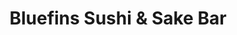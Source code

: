 ---
layout: place
title: "Bluefins Sushi & Sake Bar"
permalink: /massachusetts/chatham/bluefins-sushi-sake-bar.html
stateAbbr: MA
stateName: Massachusetts
cityName: Chatham
seo:
  name: "Bluefins Sushi & Sake Bar"
  type: Restaurant
  links: http://bluefinschatham.com/
description: "Creative Japanese seafood plus Thai & Korean dishes presented in sophisticated surrounds. Bluefins Sushi & Sake Bar serves delicious sushi in Chatham, Massachusetts. Try fresh Japanese dishes for a great dining experience. Available for takeout, and dinner."
place_id: ChIJUUkeop8U-4kRb2AiO7P0aqU
photos:
  - name: >-
      places/ChIJUUkeop8U-4kRb2AiO7P0aqU/photos/AeeoHcJRgDEyeL3BYzW0KzAd2Ypa_Vc2m2twncqHJK6cMkwqfT9NkH5Gp6S7h8vYCp-3my-4oIUYtpyR0QOx8fZfi8m8uaDxPkgoQhz1WSxGy1xRqyb5NWsuSFjNdye3rhnItcY3cQFoKcDMO1Q9B-7X9VBLn_uY76hTNIpe1g1ZLwvEYGOXTiq84TfVkcWFzeay-ddyZ8Nlx-Eekfk6ojBrPNltXs7Vq6hxgHzJHTzXzOWqd-wuIA5H79ed4kOhhZVTb9rNAnAYkhqHvVxZG-Bj85PYTHkSHIzxWOhkfW3WpOmqxA
    widthPx: 2048
    heightPx: 1363
    authorAttributions:
      - displayName: Bluefins Sushi & Sake Bar
        uri: https://maps.google.com/maps/contrib/113815708155411862089
        photoUri: >-
          https://lh3.googleusercontent.com/a-/ALV-UjU5UexWN_LRl4HHx4579Dla6ahk-5OSdl9JvBt3c7W4X6YRR7o=s100-p-k-no-mo
    flagContentUri: >-
      https://www.google.com/local/imagery/report/?cb_client=maps_api_places.places_api&image_key=!1e10!2sAF1QipORTGZRtkYIR6BP3wAYq9hQGwNUQUsxXc_pXcIC&hl=en-US
    googleMapsUri: >-
      https://www.google.com/maps/place//data=!3m4!1e2!3m2!1sAF1QipORTGZRtkYIR6BP3wAYq9hQGwNUQUsxXc_pXcIC!2e10!4m2!3m1!1s0x89fb149fa21e4951:0xa56af4b33b22606f
  - name: >-
      places/ChIJUUkeop8U-4kRb2AiO7P0aqU/photos/AeeoHcK4chPiU0n1XeKjyfZaolzXqAfY2D-TzWTDkeYIQDobX3KoOQn5HzPJqbF8OkTjNQxwzw6Zux5n44C3uJTnCxE0uFyLvluwYezMtv-pbprFkBv-F16ETnffb9H-jmb-e0Jf7C3kePLAzinFv2nXEEHKmDgnNEzoIBjMLMSlJlYsp134QYuONCCucweny_wG3iXuudlT8CDcLYfnJ3eoKTdNW9xIFwloyw0HhVxuZs7DQwcgzF_zSMJmoj02jp4AmzYEWatSOgzDIU4df2yrxkskmJjSyyGmstY83A4pnLDqhw
    widthPx: 2048
    heightPx: 1170
    authorAttributions:
      - displayName: Bluefins Sushi & Sake Bar
        uri: https://maps.google.com/maps/contrib/113815708155411862089
        photoUri: >-
          https://lh3.googleusercontent.com/a-/ALV-UjU5UexWN_LRl4HHx4579Dla6ahk-5OSdl9JvBt3c7W4X6YRR7o=s100-p-k-no-mo
    flagContentUri: >-
      https://www.google.com/local/imagery/report/?cb_client=maps_api_places.places_api&image_key=!1e10!2sAF1QipMcBQH_-GQUBUlS8ddjz66IXWl-k9ybpeELZ9Ty&hl=en-US
    googleMapsUri: >-
      https://www.google.com/maps/place//data=!3m4!1e2!3m2!1sAF1QipMcBQH_-GQUBUlS8ddjz66IXWl-k9ybpeELZ9Ty!2e10!4m2!3m1!1s0x89fb149fa21e4951:0xa56af4b33b22606f
  - name: >-
      places/ChIJUUkeop8U-4kRb2AiO7P0aqU/photos/AeeoHcLCtEq_apavXFmzLQX5X9Sa8ZGrEr-7ohtlQfNEWv8N_piWyEFbPe-bZqPfSH2eEypPsmKh3AVd7YF7pXtzzbadp1BMFyIBfbrM79IXyp2UNUBFOM50aeLrul9jIIWe41jckDg16uj9HAtGeZO4hEdmuTibcFNhH_nkIh4tNOrBfe26pJ62HjzVRsdUPfCL-mfPsQlvqfZvS6xmjfp9fCdaS55OD0F-UCMktUR8tZ8oB1N5WuowGbUkgW4Wu8BYGoxdJatLTUV0JAT5rzFHHuL3W-WD1m_Juww4ObGUalp0oJQS9JhVZfH23hulNAxYgzHcyKlpcQ-Rly1VZ179WhwdQLJd-Ww6SoaGk6IRJfIfm8r8-HRCTurlp6us1WzMakeKgzCC7_IyoGKB0sT810iDrPrQZYqFiosgNKZI85w
    widthPx: 4000
    heightPx: 3000
    authorAttributions:
      - displayName: Luis Montalvo (Airhunter47)
        uri: https://maps.google.com/maps/contrib/104475865809397133361
        photoUri: >-
          https://lh3.googleusercontent.com/a-/ALV-UjXeA52ucM5yf_G2Cu4EuVvDMc7ggb73dAmqHIZGUQhGX-w6jLKO=s100-p-k-no-mo
    flagContentUri: >-
      https://www.google.com/local/imagery/report/?cb_client=maps_api_places.places_api&image_key=!1e10!2sCIHM0ogKEICAgICrwdDGQg&hl=en-US
    googleMapsUri: >-
      https://www.google.com/maps/place//data=!3m4!1e2!3m2!1sCIHM0ogKEICAgICrwdDGQg!2e10!4m2!3m1!1s0x89fb149fa21e4951:0xa56af4b33b22606f
  - name: >-
      places/ChIJUUkeop8U-4kRb2AiO7P0aqU/photos/AeeoHcKAxj1TNoXXRm2cUwbnLj5rgyg6o1yn1Ht1-zfiaDOhWX_gKHzIqVnwafwPck8bdWkJrgCwd6b-Y5nwx5-U2hInOUQLBPoGZf4sIanymS63ip4VicT_0Cbcmg-6jlYSkwEU8T7K8X8R0qZL6UpnwaA5Z5ZsD9TBefbf7O3jn8xTv3YLR6kvKuThBT9itxOWqwwlfcFgMNXiIZa-iy_F_d-XbtWTcNgrXscgx5ok-pIpDUvSH62skRfELIXZ39S2ttMWCxM20GXkCIc7PoQ-E1i468Gg0ptT_MmVitj8lmo6l75k2AGRG3cGgiDoTdFuJ4Kejw21ArKE-Q5fvB8Dsb_qzbi7BzHkXG8KCNYqRSHcUirTY0BL6XffG-tRUxWs_t1l2qGDzAwsMPf_CjL6K59rGjLJP3Sk9L2V59tYdHE
    widthPx: 3600
    heightPx: 4800
    authorAttributions:
      - displayName: Rebecca Polsky
        uri: https://maps.google.com/maps/contrib/105703929905338428003
        photoUri: >-
          https://lh3.googleusercontent.com/a-/ALV-UjX6Z0oBjSlhyOyOS0__ftpI21aIHsmA7GuT63UkJVixo02QZrsIqQ=s100-p-k-no-mo
    flagContentUri: >-
      https://www.google.com/local/imagery/report/?cb_client=maps_api_places.places_api&image_key=!1e10!2sCIHM0ogKEICAgIDX0OSyEA&hl=en-US
    googleMapsUri: >-
      https://www.google.com/maps/place//data=!3m4!1e2!3m2!1sCIHM0ogKEICAgIDX0OSyEA!2e10!4m2!3m1!1s0x89fb149fa21e4951:0xa56af4b33b22606f
  - name: >-
      places/ChIJUUkeop8U-4kRb2AiO7P0aqU/photos/AeeoHcLPyOquhlI7ppK7yM2G_jsNjWmHtG8MtZUsWFkXkOa-qE0aZLsojr9ye0Qf85uCVrUKBpK4iMk20DTZmVyhx1yEKlfUQn_Y6QnYznvEyYSlPz9J_HvNwDHYL-72e0Ve2Uzwa8T0FzjUm2r3cSo5GQlvq_q-v-5kNCl2b-jkruE3eKbSk9KEB0VneJ-y8LAscBG9k3VcgEnjdFUgNMBtNL7-LJ4VSBPd2vqgGDuyWEUumrx_FDA29vjRT8VlALk3LdmM7Td6GmUTc8OPlyXowSMMWTDKHaKmdufYS26JR29aYFPNw5z3qpKB-Rk4bi6qeYA5ppAN3fyjzKcUVNWXYzDcJsALu-mZ4uYhDpdmKXYNQssNTA_GpV9eIIqLs2dY9acu1fwWgThY-yfDbvEFIhrb-awXZONmASD54dCbtSc
    widthPx: 4800
    heightPx: 3600
    authorAttributions:
      - displayName: Luis Montalvo (Airhunter47)
        uri: https://maps.google.com/maps/contrib/104475865809397133361
        photoUri: >-
          https://lh3.googleusercontent.com/a-/ALV-UjXeA52ucM5yf_G2Cu4EuVvDMc7ggb73dAmqHIZGUQhGX-w6jLKO=s100-p-k-no-mo
    flagContentUri: >-
      https://www.google.com/local/imagery/report/?cb_client=maps_api_places.places_api&image_key=!1e10!2sCIHM0ogKEICAgICrwdDGAg&hl=en-US
    googleMapsUri: >-
      https://www.google.com/maps/place//data=!3m4!1e2!3m2!1sCIHM0ogKEICAgICrwdDGAg!2e10!4m2!3m1!1s0x89fb149fa21e4951:0xa56af4b33b22606f
  - name: >-
      places/ChIJUUkeop8U-4kRb2AiO7P0aqU/photos/AeeoHcJ_gf-lh-wRCy94QgjJYdUqhIvUJQYiE2-mZWtsZ61_5Y1z0lP7IzAnXsBv_vya549rSMZF0DI_qtajnMSgolRETnxK9F0AKN6P_LxuilAL3SA546WRkAjaBGzxjzcV3g8tewLmPxpVXKPL4rXvSsMNOwrtHvt6sGfTgeJpD8aMYIsD4hcmWELbpukUW4oYyC1o4aT4GxlhqWvmFm7KMrmdatNwlVnXgg8rDdHO97DQa5_beUGUrO5dT5ZJFgP7cyxXaQPexJrxXt9Z03NcrpkwlbS_IwxvWBRJvb6k6zdv91FF7kuEHoVCok-4v8QyDnQI4ww6mGDRMCjZDNN5Xv2bgGGqyUc1kvD8cYDTvO_aAUj2l0yjei3v_AeTf_2TUwrGs9PfnbxlEqNLs3eIV5TWVvHRyr4IJ8uOhu7S8qzUNg
    widthPx: 4032
    heightPx: 3024
    authorAttributions:
      - displayName: Tom McNellis
        uri: https://maps.google.com/maps/contrib/106908093680451382119
        photoUri: >-
          https://lh3.googleusercontent.com/a/ACg8ocLfcnPB-rhZLHaeQ1qPgI_18fVYoOwwq296S6QT_RAOuE7VBw=s100-p-k-no-mo
    flagContentUri: >-
      https://www.google.com/local/imagery/report/?cb_client=maps_api_places.places_api&image_key=!1e10!2sCIHM0ogKEICAgIDGwPa9cQ&hl=en-US
    googleMapsUri: >-
      https://www.google.com/maps/place//data=!3m4!1e2!3m2!1sCIHM0ogKEICAgIDGwPa9cQ!2e10!4m2!3m1!1s0x89fb149fa21e4951:0xa56af4b33b22606f
  - name: >-
      places/ChIJUUkeop8U-4kRb2AiO7P0aqU/photos/AeeoHcLKSdG9nn3trpTh2vgIRcTIcTWTrvB6VFxrAFho66hXiM2pa0d_Gt3KJ9Tr-OHfaKcJaUCZ5ArE70XcnKyDdd7v2GmmN-y2Tpnt3Nwmm9PZXCKuu1NPuHBwqOTt1SuCgaQAaWrMIyu-1k_08cWrFu3CSxA3Vhdvda5GmME4DoxMThOSSkx-yOgjudGp-DNKiTycA7LQZiNEHwuRoIBoy-DeXTIe5Fr--O09WkK7TZSPZJz2mY-QZEVsXN4FZ5Xh7stHCOErDIfDUUw66-NsnuJD02PeEHznhLF-xUYPVLOJOGdSc1kb1BaBKNuiVI_wkJPHzERDnX2rbrbJsb5pSiTk8R9UwUBbAo25R_Sgnj81KzscLqldlRsvIAZbSv1L15p9oa1NXsZmfWbUz_OaRzPNsRu-emMjwdrgfmqmN7RLv0iq
    widthPx: 3024
    heightPx: 4032
    authorAttributions:
      - displayName: Teri Pozniak
        uri: https://maps.google.com/maps/contrib/112532042424384311021
        photoUri: >-
          https://lh3.googleusercontent.com/a-/ALV-UjU0OH85Tjm4E-s8DMolieGsrOmdIcnCvxGsypJbm4pKDL9PKFxZPw=s100-p-k-no-mo
    flagContentUri: >-
      https://www.google.com/local/imagery/report/?cb_client=maps_api_places.places_api&image_key=!1e10!2sCIHM0ogKEICAgIDF8oqjqgE&hl=en-US
    googleMapsUri: >-
      https://www.google.com/maps/place//data=!3m4!1e2!3m2!1sCIHM0ogKEICAgIDF8oqjqgE!2e10!4m2!3m1!1s0x89fb149fa21e4951:0xa56af4b33b22606f
  - name: >-
      places/ChIJUUkeop8U-4kRb2AiO7P0aqU/photos/AeeoHcIARUNCERTA0K0sjYTlHHDTJ6mjzYRUDkxLcQyh06vGiQwawJVHTSVHlRpJYGifeJHWUBQdFOeFkC_V680deyXanaFF-dd-FMrMB6PaZzu5doFvpYJXitx2yfnOrVkHuhSBAjxEvnNrhL1jfcR0hQ89Dkg3JNang4buF2DBqSVYXLxU9Igi7zS4QT_7EQ53NJR3rcNJ0ZNxJmv9vfA2xJTNb5FJIMqHCK0OF-FGEVdzd-zVLZf4lvKczGtN4nTeQVLiRbxt7c5b39fd6mccayKICiJsmpy-v96D-HwLI7qaHMa5YPyI5UcfFN22cFCva2bJhWgamhOd7ov20egQaEFQpm648IfMo8sBxutSiu7wMUrPAouMhyKysvbF__xPTxJiDLLnBARY8wiMNBlSoDK03T4JVkbaIGoO8Uqnasg
    widthPx: 4032
    heightPx: 3024
    authorAttributions:
      - displayName: Silver Skates27
        uri: https://maps.google.com/maps/contrib/100263378927688623810
        photoUri: >-
          https://lh3.googleusercontent.com/a/ACg8ocKQ8-JnWgHW_2n64TtrrTYPSZgpdWIOuNeLlQbo7FxYhQYVog=s100-p-k-no-mo
    flagContentUri: >-
      https://www.google.com/local/imagery/report/?cb_client=maps_api_places.places_api&image_key=!1e10!2sCIHM0ogKEICAgICvjJXJeg&hl=en-US
    googleMapsUri: >-
      https://www.google.com/maps/place//data=!3m4!1e2!3m2!1sCIHM0ogKEICAgICvjJXJeg!2e10!4m2!3m1!1s0x89fb149fa21e4951:0xa56af4b33b22606f
  - name: >-
      places/ChIJUUkeop8U-4kRb2AiO7P0aqU/photos/AeeoHcL86Zv4m_mPLnptDZxdS8R5UfAZd42zI0BJh87uiTMSWy0dGiZM2FmnsTngd1Qxil4t-wRRPwEB27vNyN_KQY05uUKu9gQ4NakpRAtdEo-Yr_f05mCRhMpNZ-qTPJsqs8_cH4q-t21cTqkCqIWVpL80nqCS3aPKfMHdoTwJNIAo5HMrAaq97Camy5n0msKcalW31gOYQczajA-hlXEf8c3ABivPBVSbUng3YF6y2r5-9qXkEKCUz6-cwjdZsUrlJ4dmKjx4mNtggCLBoXvfG9cvWnk0ZFvn747ZnYxrV15yo8VaJ85HX9B_re2ggMyP2Dx-33RjeAU_lECB4aL2OLClW0UKfyrnaoxdSGERAargYoIn8Y7R7N7wra4kO7Xgw1_ICFVnn0-Hcxc_45pvIJmZPLQgS4zj61SSx9V8tMZCtA
    widthPx: 4000
    heightPx: 3000
    authorAttributions:
      - displayName: Danielle Morris
        uri: https://maps.google.com/maps/contrib/116850104323718094104
        photoUri: >-
          https://lh3.googleusercontent.com/a-/ALV-UjVcsbOqJHHj1kN49wHLrgu1AStgrVoTSF3ju91H1mPCwR8O9KYavw=s100-p-k-no-mo
    flagContentUri: >-
      https://www.google.com/local/imagery/report/?cb_client=maps_api_places.places_api&image_key=!1e10!2sCIHM0ogKEICAgICDx46oCw&hl=en-US
    googleMapsUri: >-
      https://www.google.com/maps/place//data=!3m4!1e2!3m2!1sCIHM0ogKEICAgICDx46oCw!2e10!4m2!3m1!1s0x89fb149fa21e4951:0xa56af4b33b22606f
  - name: >-
      places/ChIJUUkeop8U-4kRb2AiO7P0aqU/photos/AeeoHcIiaf0mecQXq_BOR3IJi8Bvqd1FDUYQPathz5X_PbnoXoaxP2rdWv0JDMtugxzcZQ0t8MIUoEzpBcVM0_hKWx1JhMsL2wNLJhgBB--mXFf_tqTy49XHMllwGdgjDNFfYI4I9-1LuDjlRn32Ymp5XR6uEHjsi5dWPTVpRAJaiipAcOAZ-k_bbfUbsDHPsSs3dzrDbFwhAeXTx2cuP0sM3JtaejUxf5xSVuQxRgpMVOD0p5SgHd9OocIhoka5sYSj4R1P5qPNJpkhBKQCPmklBl4SRpmy1LWVyMgGYhx-cMgpt6hAbVPqPXKDfwwT7JooQ0KQ8lb3j1HorYAtqAQqgVPfsUbjob52vHKLJQn-17dI9kYRhxVqDLqT0KG2Rw4zKCSduqKtcdPoe1H9Se1ii6D4iiVvCvzS98kXFuhdeww
    widthPx: 3000
    heightPx: 4000
    authorAttributions:
      - displayName: Andrew H.
        uri: https://maps.google.com/maps/contrib/115080458989581988117
        photoUri: >-
          https://lh3.googleusercontent.com/a-/ALV-UjUlS7yUz5SROZlynbE-o230ngHQ0Bd69EluE7jcEj-cqtnnZPXp=s100-p-k-no-mo
    flagContentUri: >-
      https://www.google.com/local/imagery/report/?cb_client=maps_api_places.places_api&image_key=!1e10!2sCIHM0ogKEICAgICGupb2Gg&hl=en-US
    googleMapsUri: >-
      https://www.google.com/maps/place//data=!3m4!1e2!3m2!1sCIHM0ogKEICAgICGupb2Gg!2e10!4m2!3m1!1s0x89fb149fa21e4951:0xa56af4b33b22606f
address: 513 Main St, Chatham, MA 02633, USA
street: 513 Main St
city: Chatham
state: MA
zip: '02633'
country: USA
neighborhood: Chatham
latitude: '41.680122'
longitude: '-69.957671'
accessibility_options:
  wheelchairAccessibleParking: true
  wheelchairAccessibleEntrance: true
  wheelchairAccessibleRestroom: true
  wheelchairAccessibleSeating: true
business_status: OPERATIONAL
name: Bluefins Sushi & Sake Bar
google_maps_links:
  directionsUri: >-
    https://www.google.com/maps/dir//''/data=!4m7!4m6!1m1!4e2!1m2!1m1!1s0x89fb149fa21e4951:0xa56af4b33b22606f!3e0
  placeUri: https://maps.google.com/?cid=11919608414417870959
  writeAReviewUri: >-
    https://www.google.com/maps/place//data=!4m3!3m2!1s0x89fb149fa21e4951:0xa56af4b33b22606f!12e1
  reviewsUri: >-
    https://www.google.com/maps/place//data=!4m4!3m3!1s0x89fb149fa21e4951:0xa56af4b33b22606f!9m1!1b1
  photosUri: >-
    https://www.google.com/maps/place//data=!4m3!3m2!1s0x89fb149fa21e4951:0xa56af4b33b22606f!10e5
primary_type: Sushi Restaurant
opening_hours:
  regular: null
  current: null
secondary_opening_hours:
  regular:
    weekdayDescriptions: null
    type: null
  current:
    weekdayDescriptions: null
    type: null
phone: (508) 348-1573
price_level: PRICE_LEVEL_MODERATE
price_range: $50 &ndash; $100
rating: '4.5'
rating_count: 0
website: http://bluefinschatham.com/
reviews:
  - name: >-
      places/ChIJUUkeop8U-4kRb2AiO7P0aqU/reviews/ChZDSUhNMG9nS0VJQ0FnSURmeHJqNUpnEAE
    relativePublishTimeDescription: 3 months ago
    rating: 5
    text:
      text: >-
        Amazing experience! I’m a Chef and I can tell that everything was
        outstanding! Hospitality, food, drinks, atmosphere….. I couldn’t find an
        amazing restaurant like that neither in Boston so, GUYS,
        CONGRATULATIONS!!! Especially for our amazing server Kelly S❤️
      languageCode: en
    originalText:
      text: >-
        Amazing experience! I’m a Chef and I can tell that everything was
        outstanding! Hospitality, food, drinks, atmosphere….. I couldn’t find an
        amazing restaurant like that neither in Boston so, GUYS,
        CONGRATULATIONS!!! Especially for our amazing server Kelly S❤️
      languageCode: en
    authorAttribution:
      displayName: Fabiana Amaral
      uri: https://www.google.com/maps/contrib/115763902406887759193/reviews
      photoUri: >-
        https://lh3.googleusercontent.com/a-/ALV-UjVZHE4dS-Xd5UosJu77C01Q_PoITAQMZBycEcgbtwiYWl8f5tdtvg=s128-c0x00000000-cc-rp-mo-ba2
    publishTime: '2025-01-06T00:17:24.580112Z'
    flagContentUri: >-
      https://www.google.com/local/review/rap/report?postId=ChZDSUhNMG9nS0VJQ0FnSURmeHJqNUpnEAE&d=17924085&t=1
    googleMapsUri: >-
      https://www.google.com/maps/reviews/data=!4m6!14m5!1m4!2m3!1sChZDSUhNMG9nS0VJQ0FnSURmeHJqNUpnEAE!2m1!1s0x89fb149fa21e4951:0xa56af4b33b22606f
  - name: >-
      places/ChIJUUkeop8U-4kRb2AiO7P0aqU/reviews/ChdDSUhNMG9nS0VJQ0FnSUN2akpYSjJnRRAB
    relativePublishTimeDescription: 4 months ago
    rating: 5
    text:
      text: >-
        Fabulous food, drinks. service & atmosphere. We live in Chatham part
        time & this is one of our go to restaurants where everything is
        consistently excellent. Even if you’re not a fan of sushi, go anyway.
        Their drinks & burgers are fab!!
      languageCode: en
    originalText:
      text: >-
        Fabulous food, drinks. service & atmosphere. We live in Chatham part
        time & this is one of our go to restaurants where everything is
        consistently excellent. Even if you’re not a fan of sushi, go anyway.
        Their drinks & burgers are fab!!
      languageCode: en
    authorAttribution:
      displayName: Silver Skates27
      uri: https://www.google.com/maps/contrib/100263378927688623810/reviews
      photoUri: >-
        https://lh3.googleusercontent.com/a/ACg8ocKQ8-JnWgHW_2n64TtrrTYPSZgpdWIOuNeLlQbo7FxYhQYVog=s128-c0x00000000-cc-rp-mo
    publishTime: '2024-12-08T14:54:38.131507Z'
    flagContentUri: >-
      https://www.google.com/local/review/rap/report?postId=ChdDSUhNMG9nS0VJQ0FnSUN2akpYSjJnRRAB&d=17924085&t=1
    googleMapsUri: >-
      https://www.google.com/maps/reviews/data=!4m6!14m5!1m4!2m3!1sChdDSUhNMG9nS0VJQ0FnSUN2akpYSjJnRRAB!2m1!1s0x89fb149fa21e4951:0xa56af4b33b22606f
  - name: >-
      places/ChIJUUkeop8U-4kRb2AiO7P0aqU/reviews/ChZDSUhNMG9nS0VJQ0FnSUNuc19PVFVnEAE
    relativePublishTimeDescription: 6 months ago
    rating: 5
    text:
      text: >-
        I've dined here numerous times over the years and I can say that the
        quality of the food has always been top notch.If you are looking for a
        sushi place in this area you must check out Bluefins. Rollers to try:
        Redsox, Surf & Turf, Tiger Eye.
      languageCode: en
    originalText:
      text: >-
        I've dined here numerous times over the years and I can say that the
        quality of the food has always been top notch.If you are looking for a
        sushi place in this area you must check out Bluefins. Rollers to try:
        Redsox, Surf & Turf, Tiger Eye.
      languageCode: en
    authorAttribution:
      displayName: Stefano
      uri: https://www.google.com/maps/contrib/101313541612653015092/reviews
      photoUri: >-
        https://lh3.googleusercontent.com/a-/ALV-UjU9F38wf0mzMVOnIz4NGq3BHfyhlHf4mO6wJrdkwTNGOHDa0FT1=s128-c0x00000000-cc-rp-mo-ba3
    publishTime: '2024-09-29T17:37:21.742530Z'
    flagContentUri: >-
      https://www.google.com/local/review/rap/report?postId=ChZDSUhNMG9nS0VJQ0FnSUNuc19PVFVnEAE&d=17924085&t=1
    googleMapsUri: >-
      https://www.google.com/maps/reviews/data=!4m6!14m5!1m4!2m3!1sChZDSUhNMG9nS0VJQ0FnSUNuc19PVFVnEAE!2m1!1s0x89fb149fa21e4951:0xa56af4b33b22606f
  - name: >-
      places/ChIJUUkeop8U-4kRb2AiO7P0aqU/reviews/ChZDSUhNMG9nS0VJQ0FnSUNEeDQ2b013EAE
    relativePublishTimeDescription: a year ago
    rating: 5
    text:
      text: >-
        Food and service are impeccable.  Visiting Chatham in the off season
        isn't always optimal but Bluefins did not disappoint.  Lobster dip was
        perfect along with all our other choices, and sushi that hits every
        perfect note!
      languageCode: en
    originalText:
      text: >-
        Food and service are impeccable.  Visiting Chatham in the off season
        isn't always optimal but Bluefins did not disappoint.  Lobster dip was
        perfect along with all our other choices, and sushi that hits every
        perfect note!
      languageCode: en
    authorAttribution:
      displayName: Danielle Morris
      uri: https://www.google.com/maps/contrib/116850104323718094104/reviews
      photoUri: >-
        https://lh3.googleusercontent.com/a-/ALV-UjVcsbOqJHHj1kN49wHLrgu1AStgrVoTSF3ju91H1mPCwR8O9KYavw=s128-c0x00000000-cc-rp-mo-ba5
    publishTime: '2024-04-02T15:05:20.847173Z'
    flagContentUri: >-
      https://www.google.com/local/review/rap/report?postId=ChZDSUhNMG9nS0VJQ0FnSUNEeDQ2b013EAE&d=17924085&t=1
    googleMapsUri: >-
      https://www.google.com/maps/reviews/data=!4m6!14m5!1m4!2m3!1sChZDSUhNMG9nS0VJQ0FnSUNEeDQ2b013EAE!2m1!1s0x89fb149fa21e4951:0xa56af4b33b22606f
  - name: >-
      places/ChIJUUkeop8U-4kRb2AiO7P0aqU/reviews/ChdDSUhNMG9nS0VJQ0FnSURPdm9yYzZ3RRAB
    relativePublishTimeDescription: a month ago
    rating: 1
    text:
      text: >-
        I initially gave this place a 5 as food and atmosphere were always great
        plus service at the bar.  I've been a regular weekly at mostly the bar
        and an occasional table when friends visited.    Then this one time I
        reserved a table only to be kicked out of the place due to their alleged
        1 hour and 30 minutes policy - which I totally understand if it was ever
        disclosed or justified as restaurants on the Cape are at high demand...
        totally get it living here.  However those were not the circumstances
        during the time of my visit as the place was emptying, tables and the
        bar.  We spoke with Michelle who knew us as she "runs" the place and
        asked if we can be relocated to another table, or a bar - again both
        were emptying (multiple tables) and as it was an hour to close so
        turnovers of tables were not likely.  We, and friends we had over, were
        told we had 10 more minutes and could not place any more food orders
        other than desserts or get a check.  Very disappointing considering we
        live on the Cape year round and supported the place regularly. 
        Unfortunate as we always enjoyed stopping there and catching up with
        very friendly bar staff, but not a loss - as Ten Yen in Orleans is such
        much better sushi...puts Blue Fins to shame.   Thanks Blue Fins for
        kicking us out as it allowed us to discover a much better sushi place on
        the Cape with amazing service and outstanding customer appreciation. 
        Just sad to see an establishment not be loyal to regular customers.
      languageCode: en
    originalText:
      text: >-
        I initially gave this place a 5 as food and atmosphere were always great
        plus service at the bar.  I've been a regular weekly at mostly the bar
        and an occasional table when friends visited.    Then this one time I
        reserved a table only to be kicked out of the place due to their alleged
        1 hour and 30 minutes policy - which I totally understand if it was ever
        disclosed or justified as restaurants on the Cape are at high demand...
        totally get it living here.  However those were not the circumstances
        during the time of my visit as the place was emptying, tables and the
        bar.  We spoke with Michelle who knew us as she "runs" the place and
        asked if we can be relocated to another table, or a bar - again both
        were emptying (multiple tables) and as it was an hour to close so
        turnovers of tables were not likely.  We, and friends we had over, were
        told we had 10 more minutes and could not place any more food orders
        other than desserts or get a check.  Very disappointing considering we
        live on the Cape year round and supported the place regularly. 
        Unfortunate as we always enjoyed stopping there and catching up with
        very friendly bar staff, but not a loss - as Ten Yen in Orleans is such
        much better sushi...puts Blue Fins to shame.   Thanks Blue Fins for
        kicking us out as it allowed us to discover a much better sushi place on
        the Cape with amazing service and outstanding customer appreciation. 
        Just sad to see an establishment not be loyal to regular customers.
      languageCode: en
    authorAttribution:
      displayName: Anna David
      uri: https://www.google.com/maps/contrib/110729681507906952055/reviews
      photoUri: >-
        https://lh3.googleusercontent.com/a-/ALV-UjXnpd3x_BXZ3lMNrGOumBXvM16_sszqK4Ps5q3K5U4b5jPvM5s=s128-c0x00000000-cc-rp-mo
    publishTime: '2025-02-28T03:53:56.361667Z'
    flagContentUri: >-
      https://www.google.com/local/review/rap/report?postId=ChdDSUhNMG9nS0VJQ0FnSURPdm9yYzZ3RRAB&d=17924085&t=1
    googleMapsUri: >-
      https://www.google.com/maps/reviews/data=!4m6!14m5!1m4!2m3!1sChdDSUhNMG9nS0VJQ0FnSURPdm9yYzZ3RRAB!2m1!1s0x89fb149fa21e4951:0xa56af4b33b22606f
parking_options:
  freeParkingLot: true
  freeStreetParking: true
payment_options:
  acceptsCreditCards: true
  acceptsDebitCards: true
  acceptsCashOnly: false
  acceptsNfc: true
allow_dogs: null
curbside_pickup: null
delivery: false
dine_in: true
good_for_children: null
good_for_groups: true
good_for_sports: false
live_music: true
menu_for_children: false
outdoor_seating: false
reservable: true
restroom: true
serves_beer: true
serves_breakfast: false
serves_brunch: null
serves_cocktails: true
serves_coffee: true
serves_dinner: true
serves_dessert: true
serves_lunch: null
serves_vegetarian_food: true
serves_wine: true
takeout: true
update_category: essentials
summary: >-
  Creative Japanese seafood plus Thai & Korean dishes presented in sophisticated
  surrounds.

---